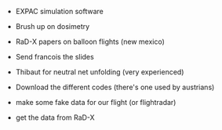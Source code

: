 - EXPAC simulation software
- Brush up on dosimetry
- RaD-X papers on balloon flights (new mexico)
- Send francois the slides
- Thibaut for neutral net unfolding (very experienced)


- Download the different codes (there's one used by austrians)
- make some fake data for our flight (or flightradar)
- get the data from RaD-X